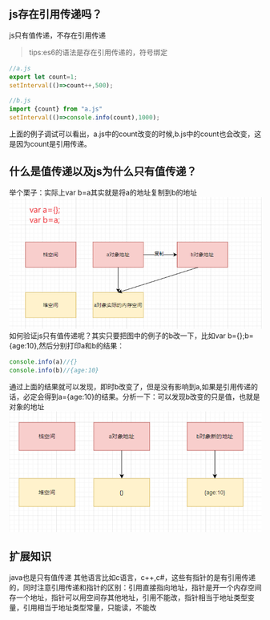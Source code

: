 ## js存在引用传递吗？
js只有值传递，不存在引用传递
> tips:es6的语法是存在引用传递的，符号绑定
```javascript
//a.js
export let count=1;
setInterval(()=>count++,500);
```
```javascript
//b.js
import {count} from "a.js"
setInterval(()=>console.info(count),1000);
```
上面的例子调试可以看出，a.js中的count改变的时候,b.js中的count也会改变，这是因为count是引用传递。
## 什么是值传递以及js为什么只有值传递？
举个栗子：实际上var b=a其实就是将a的地址复制到b的地址
![alt text](image-4.png)
如何验证js只有值传递呢？其实只要把图中的例子的b改一下，比如var b={};b={age:10},然后分别打印a和b的结果：
```javascript
console.info(a)//{}
console.info(b)//{age:10}
```
通过上面的结果就可以发现，即时b改变了，但是没有影响到a,如果是引用传递的话，必定会得到a={age:10}的结果。分析一下：可以发现b改变的只是值，也就是对象的地址
![alt text](image-3.png)

## 扩展知识
java也是只有值传递
其他语言比如c语言，c++,c#，这些有指针的是有引用传递的，同时注意引用传递和指针的区别：引用直接指向地址，指针是开一个内存空间存一个地址，指针可以用空间存其他地址，引用不能改，指针相当于地址类型变量，引用相当于地址类型常量，只能读，不能改